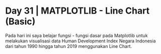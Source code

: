 # Day 31 | MATPLOTLIB - Line Chart (Basic)
Pada hari ini saya belajar fungsi - fungsi dasar pada Matplotlib untuk melakukan visualisasi data Human Development Index Negara Indonesia dari tahun 1990 hingga tahun 2019 menggunakan Line Chart.